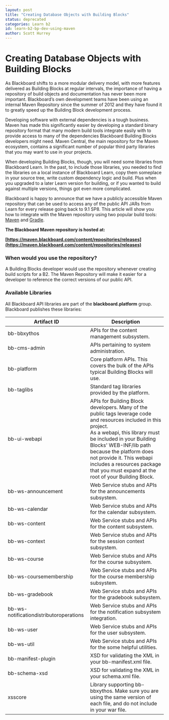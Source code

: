 ```yaml
---
layout: post
title: "Creating Database Objects with Building Blocks"
status: deprecated
categories: Learn b2
id: learn-b2-bp-dev-using-maven
author: Scott Hurrey
---
```


# Creating Database Objects with Building Blocks

As Blackboard shifts to a more modular delivery model, with more features
delivered as Building Blocks at regular intervals, the importance of having a
repository of build objects and documentation has never been more important.
Blackboard’s own development teams have been using an internal Maven
Repository since the summer of 2012 and they have found it to greatly speed up
the Building Block development process.

Developing software with external dependencies is a tough business. Maven has
made this significantly easier by developing a standard binary repository
format that many modern build tools integrate easily with to provide access to
many of the dependencies Blackboard Building Blocks developers might need.
Maven Central, the main repository for the Maven ecosystem, contains a
significant number of popular third party libraries that you may want to use
in your projects.

When developing Building Blocks, though, you will need some libraries from
Blackboard Learn. In the past, to include those libraries, you needed to find
the libraries on a local instance of Blackboard Learn, copy them someplace in
your source tree, write custom dependency logic and build. Plus when you
upgraded to a later Learn version for building, or if you wanted to build
against multiple versions, things got even more complicated.

Blackboard is happy to announce that we have a publicly accessible Maven
repository that can be used to access any of the public API JARs from Learn
for every release going back to 9.1 SP8. This article will show you how to
integrate with the Maven repository using two popular build tools:
[Maven](https:////maven.apache.org/) and
[Gradle](https:///www.gradle.org/).

**The Blackboard Maven repository is hosted at:**

**[https://maven.blackboard.com/content/repositories/releases](https://maven.blackboard.com/content/repositories/releases)**

### When would you use the repository?

A Building Blocks developer would use the repository whenever creating build
scripts for a B2. The Maven Repository will make it easier for a developer to
reference the correct versions of our public API.

### Available Libraries

All Blackboard API libraries are part of the **blackboard.platform** group.
Blackboard publishes these libraries:

| Artifact ID                             | Description                                                                                                                                                                                                                                                                                                                                             |
| --------------------------------------- | ------------------------------------------------------------------------------------------------------------------------------------------------------------------------------------------------------------------------------------------------------------------------------------------------------------------------------------------------------- |
| bb-bbxythos                             | APIs for the content management subsystem.                                                                                                                                                                                                                                                                                                              |
| bb-cms-admin                            | APIs pertaining to system administration.                                                                                                                                                                                                                                                                                                               |
| bb-platform                             | Core platform APIs. This covers the bulk of the APIs typical Building Blocks will use.                                                                                                                                                                                                                                                                  |
| bb-taglibs                              | Standard tag libraries provided by the platform.                                                                                                                                                                                                                                                                                                        |
| bb-ui-webapi                            | APIs for Building Block developers. Many of the public tags leverage code and resources included in this project.<br />As a webapi, this library must be included in your Building Blocks' WEB-INF/lib path because the platform does not provide it. This webapi includes a resources package that you must expand at the root of your Building Block. |
| bb-ws-announcement                      | Web Service stubs and APIs for the announcements subsystem.                                                                                                                                                                                                                                                                                             |
| bb-ws-calendar                          | Web Service stubs and APIs for the calendar subsystem.                                                                                                                                                                                                                                                                                                  |
| bb-ws-content                           | Web Service stubs and APIs for the content subsystem.                                                                                                                                                                                                                                                                                                   |
| bb-ws-context                           | Web Service stubs and APIs for the session context subsystem.                                                                                                                                                                                                                                                                                           |
| bb-ws-course                            | Web Service stubs and APIs for the course subsystem.                                                                                                                                                                                                                                                                                                    |
| bb-ws-coursemembership                  | Web Service stubs and APIs for the course membership subsystem.                                                                                                                                                                                                                                                                                         |
| bb-ws-gradebook                         | Web Service stubs and APIs for the gradebook subsystem.                                                                                                                                                                                                                                                                                                 |
| bb-ws-notificationdistributoroperations | Web Service stubs and APIs for the notification subsystem integration.                                                                                                                                                                                                                                                                                  |
| bb-ws-user                              | Web Service stubs and APIs for the user subsystem.                                                                                                                                                                                                                                                                                                      |
| bb-ws-util                              | Web Service stubs and APIs for the some helpful utilities.                                                                                                                                                                                                                                                                                              |
| bb-manifest-plugin                      | XSD for validating the XML in your bb-manifest.xml file.                                                                                                                                                                                                                                                                                                |
| bb-schema-xsd                           | XSD for validating the XML in your schema.xml file.                                                                                                                                                                                                                                                                                                     |
| xsscore                                 | Library supporting bb-bbxythos. Make sure you are using the same version of each file, and do not include in your war file.                                                                                                                                                                                                                             |
